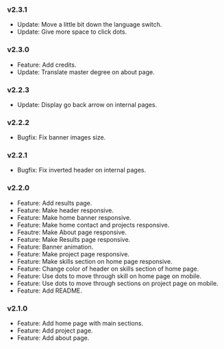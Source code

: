 ### v2.3.1

-   Update: Move a little bit down the language switch.
-   Update: Give more space to click dots.

### v2.3.0

-   Feature: Add credits.
-   Update: Translate master degree on about page.

### v2.2.3

-   Update: Display go back arrow on internal pages.

### v2.2.2

-   Bugfix: Fix banner images size.

### v2.2.1

-   Bugfix: Fix inverted header on internal pages.

### v2.2.0

-   Feature: Add results page.
-   Feature: Make header responsive.
-   Feature: Make home banner responsive.
-   Feature: Make home contact and projects responsive.
-   Feautre: Make About page responsive.
-   Feature: Make Results page responsive.
-   Feature: Banner animation.
-   Feature: Make project page responsive.
-   Feature: Make skills section on home page responsive.
-   Feature: Change color of header on skills section of home page.
-   Feature: Use dots to move through skill on home page on mobile.
-   Feature: Use dots to move through sections on project page on mobile.
-   Feature: Add README.

### v2.1.0

-   Feature: Add home page with main sections.
-   Feature: Add project page.
-   Feature: Add about page.
